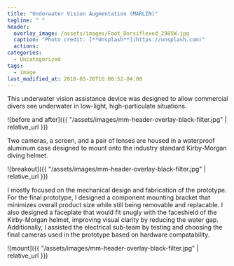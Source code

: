 ```yaml
---
title: "Underwater Vision Augmentation (MARLIN)"
tagline: " "
header:
  overlay_image: /assets/images/Foot_Dorsiflexed_2985W.jpg
  caption: "Photo credit: [**Unsplash**](https://unsplash.com)"
  actions:
categories:
  - Uncategorized
tags:
  - image
last_modified_at: 2018-03-20T16:00:52-04:00
---
```


This underwater vision assistance device was designed to allow commercial divers see underwater in low-light, high-particulate situations.

![before and after]({{ "/assets/images/mm-header-overlay-black-filter.jpg" | relative_url }})

Two cameras, a screen, and a pair of lenses are housed in a waterproof aluminum case designed to mount onto the industry standard Kirby-Morgan diving helmet.

![breakout]({{ "/assets/images/mm-header-overlay-black-filter.jpg" | relative_url }})

I mostly focused on the mechanical design and fabrication of the prototype. For the final prototype, I designed a component mounting bracket that minimizes overall product size while still being removable and replacable. I also designed a faceplate that would fit snugly with the faceshield of the Kirby-Morgan helmet, improving visual clarity by reducing the water gap. Additionally, I assisted the electrical sub-team by testing and choosing the final cameras used in the prototype based on hardware compatability.

![mount]({{ "/assets/images/mm-header-overlay-black-filter.jpg" | relative_url }})


